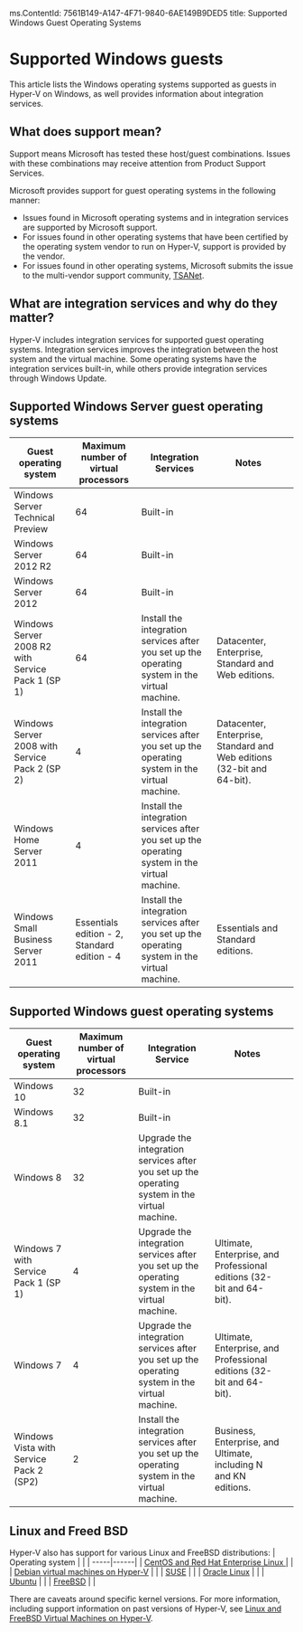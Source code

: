 ms.ContentId: 7561B149-A147-4F71-9840-6AE149B9DED5
title: Supported Windows Guest Operating Systems


# Supported Windows guests
This article lists the Windows operating systems supported as guests in Hyper-V on Windows, as well provides information about integration services. 


## What does support mean? 
Support means Microsoft has tested these host/guest combinations.  Issues with these combinations may receive attention from Product Support Services.
 
Microsoft provides support for guest operating systems in the following manner:
* Issues found in Microsoft operating systems and in integration services are supported by Microsoft support.
* For issues found in other operating systems that have been certified by the operating system vendor to run on Hyper-V, support is provided by the vendor.
* For issues found in other operating systems, Microsoft submits the issue to the multi-vendor support community, [TSANet](http://www.tsanet.org/).

## What are integration services and why do they matter?
Hyper-V includes integration services for supported guest operating systems.  Integration services improves the integration between the host system and the virtual machine. Some operating systems have the integration services built-in, while others provide integration services through Windows Update.

## Supported Windows Server guest operating systems

 |  Guest operating system  			|  Maximum number of virtual processors  	|  Integration Services  	|  Notes  	| 	 	| 
 | -----				 				| ----- 									| ----- 					| ----- 	| ----- |
 |  Windows Server Technical Preview 	| 64 										| Built-in |    			| 	 		| 		|
 |  Windows Server 2012 R2 				| 64 										| Built-in |       			| 	        | 		|
 |  Windows Server 2012 				| 64 										| Built-in |     			| 	 		|		| 
 |  Windows Server 2008 R2 with Service Pack 1 (SP 1) 	| 64 							| Install the integration services after you set up the operating system in the virtual machine. 																		| Datacenter, Enterprise, Standard and Web editions.  																											  | 	  | 
 |  Windows Server 2008 with Service Pack 2 (SP 2) 		| 4 						| Install the integration services after you set up the operating system in the virtual machine. 																				| Datacenter, Enterprise, Standard and Web editions (32-bit and 64-bit).  																						  | 	   | 
 |  Windows Home Server 2011 			| 4 										| Install the integration services after you set up the operating system in the virtual machine. 																						   	 |   	 | 
 |  Windows Small Business Server 2011  |  Essentials edition - 2, Standard edition - 4  |  Install the integration services after you set up the operating system in the virtual machine.  																	  |  Essentials and Standard editions.  																												| 		 | 
 
 
## Supported Windows guest operating systems

 |  Guest operating system |  Maximum number of virtual processors |  Integration Service  |  Notes  | 	|
 | ----- | ----- | ----- | ----- | ----- |
 | Windows 10 | 32 | Built-in |  | 	|
 | Windows 8.1 | 32 | Built-in |  | 	|
 | Windows 8 | 32 | Upgrade the integration services after you set up the operating system in the virtual machine. | 	 | 	|
 | Windows 7 with Service Pack 1 (SP 1) | 4 | Upgrade the integration services after you set up the operating system in the virtual machine. | Ultimate, Enterprise, and Professional editions (32-bit and 64-bit). | 	|
 | Windows 7 | 4 | Upgrade the integration services after you set up the operating system in the virtual machine. | Ultimate, Enterprise, and Professional editions (32-bit and 64-bit). | 	|
 | Windows Vista with Service Pack 2 (SP2) | 2 | Install the integration services after you set up the operating system in the virtual machine. | Business, Enterprise, and Ultimate, including N and KN editions. |  	|

## Linux and Freed BSD

Hyper-V also has support for various Linux and FreeBSD distributions:
| Operating system | |
| -----|------|
| [CentOS and Red Hat Enterprise Linux ](https://technet.microsoft.com/library/dn531026.aspx) | |
| [Debian virtual machines on Hyper-V](https://technet.microsoft.com/library/dn614985.aspx) | |
| [SUSE](https://technet.microsoft.com/en-us/library/dn531027.aspx) | |
| [Oracle Linux](https://technet.microsoft.com/en-us/library/dn609828.aspx)  | |
| [Ubuntu](https://technet.microsoft.com/en-us/library/dn531029.aspx) | |
| [FreeBSD](https://technet.microsoft.com/library/dn848318.aspx) | |

There are caveats around specific kernel versions. For more information, including support information on past versions of Hyper-V, see [Linux and FreeBSD Virtual Machines on Hyper-V](https://technet.microsoft.com/library/dn531030.aspx).

